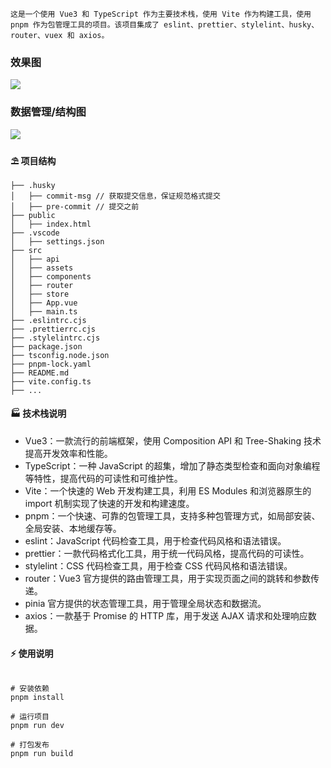 `这是一个使用 Vue3 和 TypeScript 作为主要技术栈，使用 Vite 作为构建工具，使用 pnpm 作为包管理工具的项目。该项目集成了 eslint、prettier、stylelint、husky、router、vuex 和 axios。`

### 效果图

![](https://cdn.nlark.com/yuque/0/2024/png/25477848/1725806351991-8c6b8173-27ae-4f2c-9c68-19422f493a2a.png)

### 数据管理/结构图

![](https://cdn.nlark.com/yuque/0/2024/png/25477848/1725806357757-d7af30d8-91f7-429d-834c-c406752d3851.png)

#### ⛱️ 项目结构

```
├── .husky
│   ├── commit-msg // 获取提交信息，保证规范格式提交
│   ├── pre-commit // 提交之前
├── public
│   ├── index.html
├── .vscode
│   ├── settings.json
├── src
│   ├── api
│   ├── assets
│   ├── components
│   ├── router
│   ├── store
│   ├── App.vue
│   ├── main.ts
├── .eslintrc.cjs
├── .prettierrc.cjs
├── .stylelintrc.cjs
├── package.json
├── tsconfig.node.json
├── pnpm-lock.yaml
├── README.md
├── vite.config.ts
├── ...
```

#### 🏭 技术栈说明

- Vue3：一款流行的前端框架，使用 Composition API 和 Tree-Shaking 技术提高开发效率和性能。
- TypeScript：一种 JavaScript 的超集，增加了静态类型检查和面向对象编程等特性，提高代码的可读性和可维护性。
- Vite：一个快速的 Web 开发构建工具，利用 ES Modules 和浏览器原生的 import 机制实现了快速的开发和构建速度。
- pnpm：一个快速、可靠的包管理工具，支持多种包管理方式，如局部安装、全局安装、本地缓存等。
- eslint：JavaScript 代码检查工具，用于检查代码风格和语法错误。
- prettier：一款代码格式化工具，用于统一代码风格，提高代码的可读性。
- stylelint：CSS 代码检查工具，用于检查 CSS 代码风格和语法错误。
- router：Vue3 官方提供的路由管理工具，用于实现页面之间的跳转和参数传递。
- pinia 官方提供的状态管理工具，用于管理全局状态和数据流。
- axios：一款基于 Promise 的 HTTP 库，用于发送 AJAX 请求和处理响应数据。

#### ⚡ 使用说明

```base

# 安装依赖
pnpm install

# 运行项目
pnpm run dev

# 打包发布
pnpm run build
```
